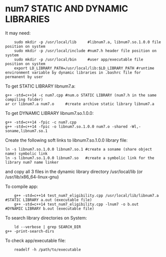 # num7 STATIC AND DYNAMIC LIBRARIES

It may need: 
        
        sudo mkdir -p /usr/local/lib     #libnum7.a, libnum7.so.1.0.0 file position on system 
        sudo mkdir -p /usr/local/include #num7.h header file position on system 
        sudo mkdir -p /usr/local/bin     #user app/executable file position on system 
        export LD_LIBRARY_PATH=/usr/local/lib:$LD_LIBRARY_PATH #runtime environment variable by dynamic libraries in .bashrc file for permanent by user  

To get STATIC LIBRARY libnum7.a: 
  
	g++ -std=c++14 -c num7.cpp #num.o STATIC LIBRARY (num7.h in the same compiling folder)  
	ar cr libnum7.a num7.o     #create archive static library libnum7.a  

To get DYNAMIC LIBRARY libnum7.so.1.0.0: 
  
	g++ -std=c++14 -fpic -c num7.cpp
	g++ -std=c++14 -fpic -o libnum7.so.1.0.0 num7.o -shared -Wl,-soname,libnum7.so.1

Create the following soft links to libnum7.so.1.0.0 library file:
	
	ln -s libnum7.so.1.0.0 libnum7.so.1 #create a soname (share object name) symbolic link
	ln -s libnum7.so.1.0.0 libnum7.so   #create a symbolic link for the library num7 name linker

and copy all 3 files in the dynamic library directory /usr/local/lib (or /usr/lib/x86_64-linux-gnu)

To compile app: 

        g++ -std=c++14 test_num7_eligibility.cpp /usr/local/lib/libnum7.a #STATIC LIBRARY a.out (executable file)
        g++ -std=c++14 test_num7_eligibility.cpp -lnum7 -o b.out          #DYNAMIC LIBRARY b.out (executable file)

To search library directories on System:

        ld --verbose | grep SEARCH_DIR
	g++ -print-search-dirs

  To check app/executable file:

        readelf -h /path/to/executable      
